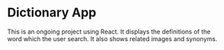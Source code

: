 # Dictionary App

This is an ongoing project using React.
It displays the definitions of the word which the user search. It also shows related images and synonyms.
